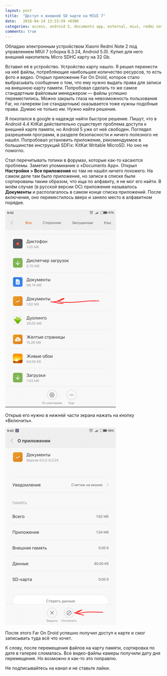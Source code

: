 ```yaml
---
layout: post
title:  "Доступ к внешней SD карте на MIUI 7"
date:   2016-04-14 13:33:59 +0300
categories: access, android 5, documents app, external, miui, redmi note 2, sd card, writable
comments: true
---
```


Обладаю электронным устройством Xiaomi Redmi Note 2 под управлением MIUI 7 (сборка 6.3.24, Android 5.0). 
Купил для него внешний накопитель Micro SDHC карту на 32 Gb.

Вставил её в устройство. Устройство карту нашло. Я решил перенести на неё файлы, потребляющие наибольшее количество ресурсов, то есть фото и видео. 
Открыл приложение Far On Droid, которое стало выбрасывать сообщение о том, что ему нужно выдать права для записи на внешнюю карту памяти. 
Попробовал сделать то же самое стандартным файловым менеджером — файлы успешно переместились. 
Можно закрыть глаза на невозможность пользования Far, но галереям (не стандартным) оказывается тоже нужны подобные права. 
Думаю не только им. Нужно найти решение.

Я покопался в google в надежде найти быстрое решение. 
Пишут, что в Android 4.4 KitKat действительно существует проблема доступа к внешней карте памяти, но Android 5 уже от неё свободен. 
Поглядел разрешения программ, в разделе безопасности и ничего полезного не нашёл. 
Попробовал установить приложение, рекомендуемое в большинстве инструкций SDFix: KitKat Writable MicroSD. 
Но оно не помогло.

Стал перечитывать топики в форумах, которые как-то касаются проблемы. Заметил упоминание о «Documents App». 
Открыл **Настройки > Все приложения** но там не нашёл ничего похожего. 
На самом деле там было приложение, но записи в списке были сортированы таким образом, что ища по алфавиту, я не мог его найти. 
В моём случае (в русской версии ОС) приложение называлось **Документы** и располагалось в самом конце списка приложений. 
После включения, оно переместилось вверх и заняло место в алфавитном порядке.

![Outside](/assets/images/sdcard-miui/outside.png)

Открыв его нужно в нижней части экрана нажать на кнопку «Включить».

![Inside](/assets/images/sdcard-miui/inside.png)

После этого Far On Droid успешно получил доступ к карте и смог записывать туда всё что хочет.

К слову, после перемещения файлов на карту памяти, сортировка по дате в галерее сломалась. 
Все видео-файлы камеры получили дату дня перемещения. Но возможно я как-то это поправлю.

Не подписывайтесь на канал и не ставьте лайки.
